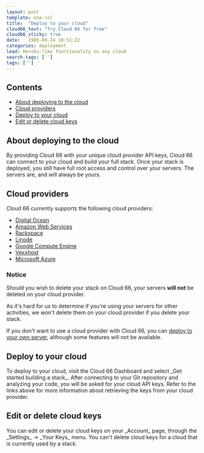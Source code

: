 ```yaml
---
layout: post
template: one-col
title:  "Deploy to your cloud"
cloud66_text: "Try Cloud 66 for free"
cloud66_sticky: true
date:   1985-09-24 10:51:22
categories: deployment
lead: Heroku-like functionality on any cloud
search-tags: ['']
tags: ['']
---
```


<h2>Contents</h2>
<ul class="page-toc">
    <li>
        <a href="#about">About deploying to the cloud</a>
    </li>
    <li>
        <a href="#cloud">Cloud providers</a>
    </li>
    <li>
        <a href="#deploy">Deploy to your cloud</a>
    </li>
    <li>
        <a href="#edit">Edit or delete cloud keys</a>
    </li>
</ul>

<h2 id="about">About deploying to the cloud</h2>
By providing Cloud 66 with your unique cloud provider API keys, Cloud 66 can connect to your cloud and build your full stack. Once your stack is deployed, you still have full root access and control over your servers. The servers are, and will always be yours.

<h2 id="cloud">Cloud providers</h2>
Cloud 66 currently supports the following cloud providers:

<ul class="list">
    <li><a href="/deployment/digitalocean-cloud">Digital Ocean</a></li>
    <li><a href="/deployment/amazon-web-services-cloud">Amazon Web Services</a></li>
    <li><a href="/deployment/rackspace-cloud">Rackspace</a></li>
    <li><a href="/deployment/linode-cloud">Linode</a></li>
    <li><a href="/deployment/google-compute-engine-cloud">Google Compute Engine</a></li>
    <li><a href="/deployment/vexxhost-cloud">Vexxhost</a></li>
    <li><a href="/deployment/microsoft-azure-cloud">Microsoft Azure</a></li>
</ul>

<div class="notice notice-warning">
    <h3>Notice</h3>
    <p>Should you wish to delete your stack on Cloud 66, your servers <b>will not</b> be deleted on your cloud provider.</p>
</div>

As it's hard for us to determine if you're using your servers for other activities, we won't delete them on your cloud provider if you delete your stack.

If you don't want to use a cloud provider with Cloud 66, you can [deploy to your own server](/deployment/deploy-to-your-own-server), although some features will not be available.

<h2 id="deploy">Deploy to your cloud</h2>
To deploy to your cloud, visit the Cloud 66 Dashboard and select _Get started building a stack_. After connecting to your Git repository and analyzing your code, you will be asked for your cloud API keys. Refer to the links above for more information about retrieving the keys from your cloud provider.

<h2 id="edit">Edit or delete cloud keys</h2>
You can edit or delete your cloud keys on your _Account_ page, through the _Settings_ -> _Your Keys_ menu. You can't delete cloud keys for a cloud that is currently used by a stack.